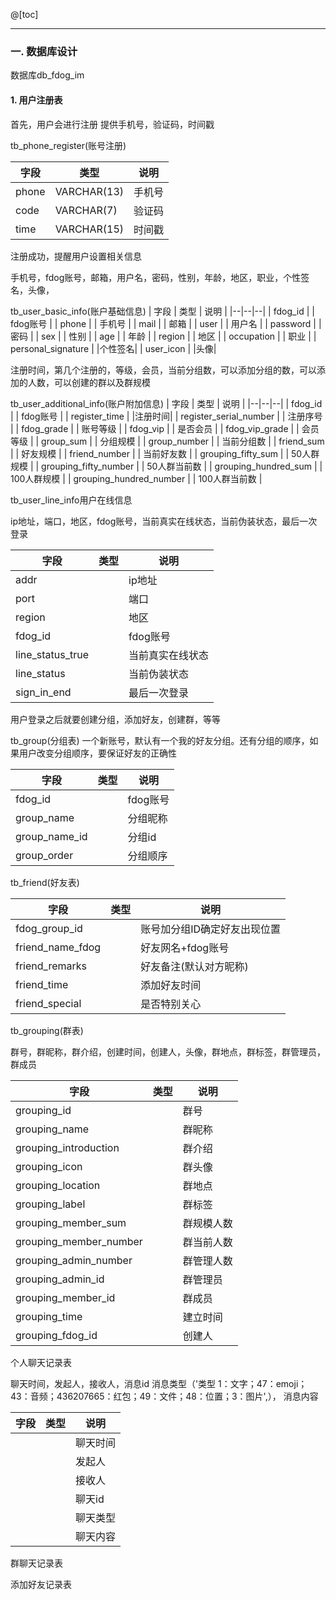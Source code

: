 @[toc]

---
### 一. 数据库设计
数据库db_fdog_im
#### 1. 用户注册表
首先，用户会进行注册   提供手机号，验证码，时间戳

tb_phone_register(账号注册)

| 字段 | 类型 |说明|
|--|--|--|
| phone | VARCHAR(13) | 手机号 |
| code | VARCHAR(7) | 验证码  |
| time | VARCHAR(15) | 时间戳 |


注册成功，提醒用户设置相关信息

手机号，fdog账号，邮箱，用户名，密码，性别，年龄，地区，职业，个性签名，头像，

tb_user_basic_info(账户基础信息)
| 字段 | 类型  | 说明 |
|--|--|--|
| fdog_id |  | fdog账号 |
| phone |  | 手机号 |
| mail |  | 邮箱 |
| user |  | 用户名 |
| password |  | 密码 |
| sex |  | 性别 |
| age |  | 年龄 |
| region |  | 地区 |
| occupation |  | 职业 |
| personal_signature |  |个性签名|
| user_icon |  |头像|

注册时间，第几个注册的，等级，会员，当前分组数，可以添加分组的数，可以添加的人数，可以创建的群以及群规模

tb_user_additional_info(账户附加信息)
| 字段 | 类型 | 说明 |
|--|--|--|
| fdog_id |  | fdog账号 |
| register_time |  |注册时间|
| register_serial_number |  | 注册序号 |
| fdog_grade |  | 账号等级 |
| fdog_vip |  | 是否会员 |
|  fdog_vip_grade |   | 会员等级  |
| group_sum |  | 分组规模 |
| group_number |  | 当前分组数 |
| friend_sum |  | 好友规模 |
| friend_number |  | 当前好友数 |
| grouping_fifty_sum |  | 50人群规模 |
| grouping_fifty_number |  | 50人群当前数 |
| grouping_hundred_sum |  | 100人群规模 |
| grouping_hundred_number |  | 100人群当前数 |


tb_user_line_info用户在线信息

ip地址，端口，地区，fdog账号，当前真实在线状态，当前伪装状态，最后一次登录

| 字段 | 类型 | 说明 |
|--|--|--|
| addr |  | ip地址 |
| port |  | 端口 |
| region |  | 地区 |
| fdog_id |  | fdog账号 |
| line_status_true |  | 当前真实在线状态 |
| line_status |  | 当前伪装状态 |
| sign_in_end |  | 最后一次登录 |



用户登录之后就要创建分组，添加好友，创建群，等等

tb_group(分组表)
一个新账号，默认有一个我的好友分组。还有分组的顺序，如果用户改变分组顺序，要保证好友的正确性

|字段| 类型 | 说明 |
|--|--|--|
| fdog_id |  | fdog账号 |
| group_name |  | 分组昵称 |
| group_name_id |  | 分组id |
|group_order  |  | 分组顺序 |

tb_friend(好友表)

|字段| 类型 | 说明 |
|--|--|--|
| fdog_group_id |  | 账号加分组ID确定好友出现位置 |
| friend_name_fdog |  | 好友网名+fdog账号 |
| friend_remarks |  | 好友备注(默认对方昵称) |
| friend_time |  | 添加好友时间 |
| friend_special |  | 是否特别关心 |


tb_grouping(群表)

群号，群昵称，群介绍，创建时间，创建人，头像，群地点，群标签，群管理员，群成员

| 字段 | 类型 | 说明 |
|--|--|--|
| grouping_id |  | 群号 |
| grouping_name |  | 群昵称 |
| grouping_introduction |  | 群介绍 |
| grouping_icon |  | 群头像 |
| grouping_location |  | 群地点 |
| grouping_label |  | 群标签 |
| grouping_member_sum |  | 群规模人数 |
| grouping_member_number |  | 群当前人数 |
| grouping_admin_number |  | 群管理人数 |
| grouping_admin_id |  | 群管理员 |
| grouping_member_id |  | 群成员 |
| grouping_time |  | 建立时间 |
| grouping_fdog_id |  | 创建人 |

个人聊天记录表

聊天时间，发起人，接收人，消息id  消息类型（'类型 1：文字；47：emoji；43：音频；436207665：红包；49：文件；48：位置；3：图片',）， 消息内容

| 字段 | 类型 | 说明 |
|--|--|--|
|  |  | 聊天时间 |
|  |  | 发起人 |
|  |  | 接收人 |
|  |  | 聊天id |
|  |  | 聊天类型 |
|  |  | 聊天内容 |


群聊天记录表

添加好友记录表


